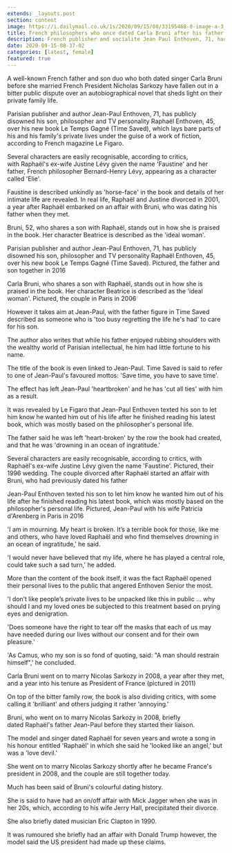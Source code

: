 ```yaml
---
extends: _layouts.post
section: content
image: https://i.dailymail.co.uk/1s/2020/09/15/08/33195468-0-image-a-3_1600154689941.jpg 
title: French philosophers who once dated Carla Bruni after his father releases new autobiographical novel 
description: French publisher and socialite Jean Paul Enthoven, 71, has severed all ties with his son Raphaël, 45, who published a heavily autobiographical novel very critical of his father. 
date: 2020-09-15-08-37-02 
categories: [latest, female] 
featured: true 
--- 
```

A well-known French father and son duo who both dated singer Carla Bruni before she married French President Nicholas Sarkozy have fallen out in a bitter public dispute over an autobiographical novel that sheds light on their private family life. 

Parisian publisher and author Jean-Paul Enthoven, 71, has publicly disowned his son, philosopher and TV personality Raphaël Enthoven, 45, over his new book Le Temps Gagné (Time Saved), which lays bare parts of his and his family's private lives under the guise of a work of fiction, according to French magazine Le Figaro.

Several characters are easily recognisable, according to critics, with Raphaël's ex-wife Justine Lévy given the name 'Faustine' and her father, French philosopher Bernard-Henry Lévy, appearing as a character called 'Elie'.

Faustine is described unkindly as 'horse-face' in the book and details of her intimate life are revealed. In real life, Raphaël and Justine divorced in 2001, a year after Raphaël embarked on an affair with Bruni, who was dating his father when they met. 

Bruni, 52, who shares a son with Raphaël, stands out in how she is praised in the book. Her character Beatrice is described as the 'ideal woman'. 

Parisian publisher and author Jean-Paul Enthoven, 71, has publicly disowned his son, philosopher and TV personality Raphaël Enthoven, 45, over his new book Le Temps Gagné (Time Saved). Pictured, the father and son together in 2016

Carla Bruni, who shares a son with Raphaël, stands out in how she is praised in the book. Her character Beatrice is described as the 'ideal woman'. Pictured, the couple in Paris in 2006

However it takes aim at Jean-Paul, with the father figure in Time Saved described as someone who is 'too busy regretting the life he's had' to care for his son.  

The author also writes that while his father enjoyed rubbing shoulders with the wealthy world of Parisian intellectual, he him had little fortune to his name.

The title of the book is even linked to Jean-Paul. Time Saved is said to refer to one of Jean-Paul's favoured mottos: 'Save time, you have to save time'.

The effect has left Jean-Paul 'heartbroken' and he has 'cut all ties' with him as a result.

It was revealed by Le Figaro that Jean-Paul Enthoven texted his son to let him know he wanted him out of his life after he finished reading his latest book, which was mostly based on the philosopher's personal life. 

The father said he was left 'heart-broken' by the row the book had created, and that he was 'drowning in an ocean of ingratitude.'

Several characters are easily recognisable, according to critics, with Raphaël's ex-wife Justine Lévy given the name 'Faustine'. Pictured, their 1996 wedding. The couple divorced after Raphaël started an affair with Bruni, who had previously dated his father 

Jean-Paul Enthoven texted his son to let him know he wanted him out of his life after he finished reading his latest book, which was mostly based on the philosopher's personal life. Pictured, Jean-Paul with his wife Patricia d'Arenberg in Paris in 2016

'I am in mourning. My heart is broken. It’s a terrible book for those, like me and others, who have loved Raphaël and who find themselves drowning in an ocean of ingratitude,' he said. 

'I would never have believed that my life, where he has played a central role, could take such a sad turn,' he added. 

More than the content of the book itself, it was the fact Raphaël opened their personal lives to the public that angered Enthoven Senior the most. 

'I don’t like people’s private lives to be unpacked like this in public … why should I and my loved ones be subjected to this treatment based on prying eyes and denigration. 

'Does someone have the right to tear off the masks that each of us may have needed during our lives without our consent and for their own pleasure.'

'As Camus, who my son is so fond of quoting, said: "A man should restrain himself",' he concluded. 

Carla Bruni went on to marry Nicolas Sarkozy in 2008, a year after they met, and a year into his tenure as President of France (pictured in 2011) 

On top of the bitter family row, the book is also dividing critics, with some calling it 'brilliant' and others judging it rather 'annoying.' 

Bruni, who went on to marry Nicolas Sarkozy in 2008, briefly dated Raphaël's father Jean-Paul before they started their liaison.

The model and singer dated Raphaël for seven years and wrote a song in his honour entitled 'Raphaël' in which she said he 'looked like an angel,' but was a 'love devil.' 

She went on to marry Nicolas Sarkozy shortly after he became France's president in 2008, and the couple are still together today. 

Much has been said of Bruni's colourful dating history. 

She is said to have had an on/off affair with Mick Jagger when she was in her 20s, which, according to his wife Jerry Hall, precipitated their divorce. 

She also briefly dated musician Eric Clapton in 1990. 

It was rumoured she briefly had an affair with Donald Trump however, the model said the US president had made up these claims.  

